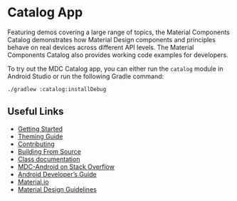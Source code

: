<!--docs:
title: "Catalog App"
layout: landing
section: docs
path: /docs/catalog-app/
-->

# Catalog App

Featuring demos covering a large range of topics, the Material Components
Catalog demonstrates how Material Design components and principles behave on
real devices across different API levels. The Material Components Catalog also
provides working code examples for developers.

To try out the MDC Catalog app, you can either run the `catalog` module in
Android Studio or run the following Gradle command:

```sh
./gradlew :catalog:installDebug
```

## Useful Links
- [Getting Started](getting-started.md)
- [Theming Guide](theming.md)
- [Contributing](contributing.md)
- [Building From Source](building-from-source.md)
- [Class
  documentation](https://developer.android.com/reference/com/google/android/material/classes)
- [MDC-Android on Stack
  Overflow](https://www.stackoverflow.com/questions/tagged/material-components+android)
- [Android Developer’s
  Guide](https://developer.android.com/training/material/index.html)
- [Material.io](https://www.material.io)
- [Material Design Guidelines](https://material.google.com)
